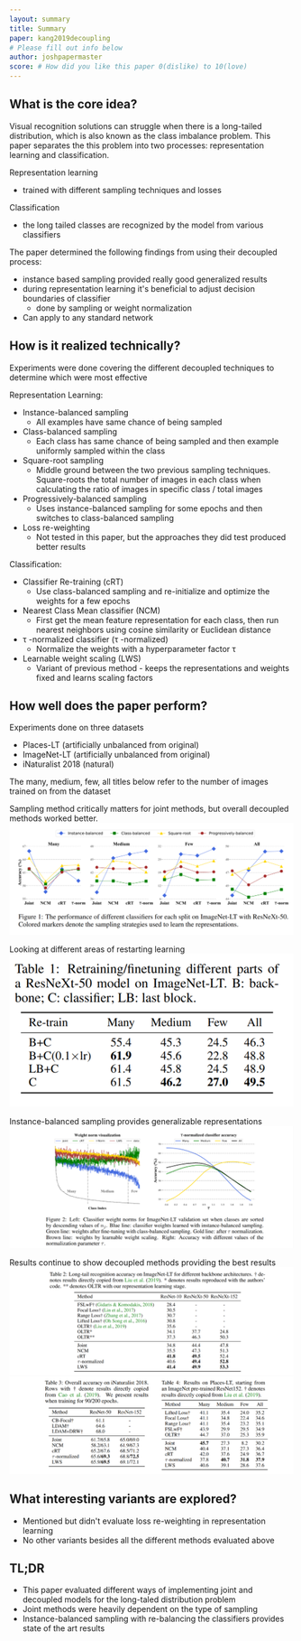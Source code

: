 ```yaml
---
layout: summary
title: Summary
paper: kang2019decoupling
# Please fill out info below
author: joshpapermaster
score: # How did you like this paper 0(dislike) to 10(love)
---
```


<!-- TODO: Summarize the paper:
* What is the core idea?
* How is it realized (technically)?
* How well does the paper perform?
* What interesting variants are explored? -->
## What is the core idea?
Visual recognition solutions can struggle when there is a long-tailed distribution, which is also known as the class imbalance problem. This paper separates the this problem into two processes: representation learning and classification. 

Representation learning
- trained with different sampling techniques and losses

Classification
- the long tailed classes are recognized by the model from various classifiers  

The paper determined the following findings from using their decoupled process:
- instance based sampling provided really good generalized results
- during representation learning it's beneficial to adjust decision boundaries of classifier 
    - done by sampling or weight normalization
- Can apply to any standard network 

## How is it realized technically?

Experiments were done covering the different decoupled techniques to determine which were most effective

Representation Learning:
- Instance-balanced sampling
    - All examples have same chance of being sampled
- Class-balanced sampling
    - Each class has same chance of being sampled and then example uniformly sampled within the class
- Square-root sampling
    - Middle ground between the two previous sampling techniques. Square-roots the total number of images in each class when calculating the ratio of images in specific class / total images
- Progressively-balanced sampling
    - Uses instance-balanced sampling for some epochs and then switches to class-balanced sampling
- Loss re-weighting
    - Not tested in this paper, but the approaches they did test produced better results

Classification:
- Classifier Re-training (cRT)
    - Use class-balanced sampling and re-initialize and optimize the weights for a few epochs 
- Nearest Class Mean classifier (NCM)
    - First get the mean feature representation for each class, then run nearest neighbors using cosine similarity or Euclidean distance
- τ -normalized classifier (τ -normalized)
    - Normalize the weights with a hyperparameter factor τ
- Learnable weight scaling (LWS)
    - Variant of previous method - keeps the representations and weights fixed and learns scaling factors

## How well does the paper perform?

Experiments done on three datasets
- Places-LT (artificially unbalanced from original)
- ImageNet-LT (artificially unbalanced from original)
- iNaturalist 2018 (natural)


The many, medium, few, all titles below refer to the number of images trained on from the dataset

Sampling method critically matters for joint methods, but overall decoupled methods worked better. 
![decoupling](kang2019decoupling_2a.png)

Looking at different areas of restarting learning
![decoupling](kang2019decoupling_2b.png)

Instance-balanced sampling provides generalizable representations
![decoupling](kang2019decoupling_2c.png)

Results continue to show decoupled methods providing the best results
![decoupling](kang2019decoupling_2d.png)
![decoupling](kang2019decoupling_2e.png)

## What interesting variants are explored?
- Mentioned but didn't evaluate loss re-weighting in representation learning
- No other variants besides all the different methods evaluated above 

## TL;DR
- This paper evaluated different ways of implementing joint and decoupled models for the long-taled distribution problem 
- Joint methods were heavily dependent on the type of sampling
- Instance-balanced sampling with re-balancing the classifiers provides state of the art results